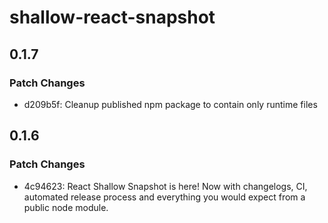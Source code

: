 # shallow-react-snapshot

## 0.1.7

### Patch Changes

- d209b5f: Cleanup published npm package to contain only runtime files

## 0.1.6

### Patch Changes

- 4c94623: React Shallow Snapshot is here! Now with changelogs, CI, automated release process and everything you would expect from a public node module.
